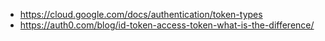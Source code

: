 - https://cloud.google.com/docs/authentication/token-types
- https://auth0.com/blog/id-token-access-token-what-is-the-difference/
